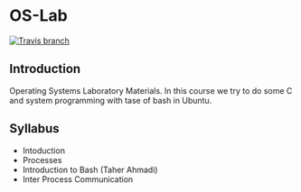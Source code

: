 # OS-Lab
[![Travis branch](https://img.shields.io/travis/com/AUT-CEIT/OS-Lab/master.svg?style=flat-square)](https://travis-ci.com/AUT-CEIT/OS-Lab)

## Introduction
Operating Systems Laboratory Materials. In this course we try to do some C and system programming with tase of bash in Ubuntu.

## Syllabus
- Intoduction
- Processes
- Introduction to Bash (Taher Ahmadi)
- Inter Process Communication
